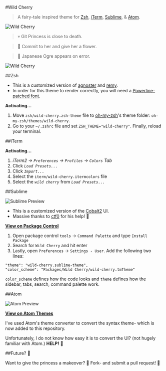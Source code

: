#Wild Cherry

> A fairy-tale inspired theme for [Zsh](http://www.zsh.org/), [iTerm](http://www.iterm2.com/), [Sublime](http://www.sublimetext.com), & [Atom](https://atom.io/).

![Wild Cherry](https://raw.githubusercontent.com/mashaal/wild-cherry/master/images/wild-cherry.jpg)

> :skull: Git Princess is close to death.

> :tulip: Commit to her and give her a flower.
 
> :japanese_ogre: Japanese Ogre appears on error. 

![Wild Cherry](https://raw.githubusercontent.com/mashaal/wild-cherry/master/images/wild-cherry.gif)

 

##Zsh

* This is a customized version of [agnoster](https://gist.github.com/3712874) and [remy](https://remysharp.com/2013/07/25/my-terminal-setup).
* In order for this theme to render correctly, you will need a [Powerline-patched font](https://gist.github.com/1595572).

**Activating...**

1. Move `zsh/wild-cherry.zsh-theme` file to [oh-my-zsh](https://github.com/robbyrussell/oh-my-zsh/)'s theme folder: `oh-my-zsh/themes/wild-cherry`.
2. Go to your `~/.zshrc` file and set `ZSH_THEME="wild-cherry"`. Finally, reload your terminal.


##iTerm

**Activating...**

1. *iTerm2 → `Preferences` → `Profiles` → `Colors` Tab*
2. Click *`Load Presets...`*
3. Click *`Import...`*
4. Select the `iterm/wild-cherry.itermcolors` file
5. Select the *`wild cherry`* from *`Load Presets...`*


##Sublime

![Sublime Preview](https://raw.githubusercontent.com/mashaal/wild-cherry/master/images/sublime.png)

* This is a customized version of the [Cobalt2](https://github.com/wesbos/cobalt2) UI.
* Massive thanks to [ctf0](https://github.com/ctf0) for his help! :tophat:

**[View on Package Control](https://packagecontrol.io/packages/Wild%20Cherry)**

1. Open package control `tools` → `Command Palette` and type `Install Package`
2. Search for `Wild Cherry` and hit enter
3. Lastly, open `Preferences` → `Settings - User`. Add the following two lines:

```
"theme": "wild-cherry.sublime-theme",
"color_scheme": "Packages/Wild Cherry/wild-cherry.tmTheme"
```
`color_scheme` defines how the code looks and `theme` defines how the sidebar, tabs, search, command palette work. 

##Atom

![Atom Preview](https://raw.githubusercontent.com/mashaal/wild-cherry/master/images/atom.jpg)

**[View on Atom Themes](https://atom.io/themes/wild-cherry)**

I've used Atom's theme converter to convert the syntax theme- which is now added to this repository. 

Unfortunately, I do not know how easy it is to convert the UI? (not hugely familiar with Atom.) **HELP!** :see_no_evil:

##Future? :crystal_ball:

Want to give the princess a makeover? :lipstick: Fork- and submit a pull request! :ribbon:

